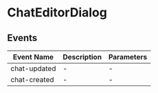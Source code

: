 # ChatEditorDialog

## Events

<!-- @vuese:ChatEditorDialog:events:start -->
|Event Name|Description|Parameters|
|---|---|---|
|chat-updated|-|-|
|chat-created|-|-|

<!-- @vuese:ChatEditorDialog:events:end -->


